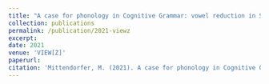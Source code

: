 ```yaml
---
title: "A case for phonology in Cognitive Grammar: vowel reduction in Standard Southern British"
collection: publications
permalink: /publication/2021-viewz
excerpt: 
date: 2021
venue: 'VIEW[Z]'
paperurl: 
citation: 'Mittendorfer, M. (2021). A case for phonology in Cognitive Grammar: vowel reduction in Standard Southern British. <i>VIEW[Z]: Vienna English working papers</i>, <i>30</i>, 1 - 26.'
---
```





